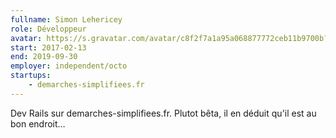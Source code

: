 ```yaml
---
fullname: Simon Lehericey
role: Développeur
avatar: https://s.gravatar.com/avatar/c8f2f7a1a95a068877772ceb11b9700b?s=512
start: 2017-02-13
end: 2019-09-30
employer: independent/octo
startups:
    - demarches-simplifiees.fr
---
```


Dev Rails sur demarches-simplifiees.fr. Plutot bêta, il en déduit qu'il est au bon endroit…
